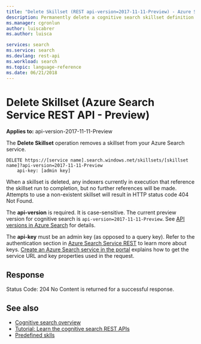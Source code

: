 ```yaml
---
title: "Delete Skillset (REST api-version=2017-11-11-Preview) - Azure Search "
description: Permanently delete a cognitive search skillset definition from an Azure Search service.
ms.manager: cgronlun
author: luiscabrer
ms.author: luisca

services: search
ms.service: search
ms.devlang: rest-api
ms.workload: search
ms.topic: language-reference
ms.date: 06/21/2018
---
```

# Delete Skillset (Azure Search Service REST API - Preview)

**Applies to:** api-version-2017-11-11-Preview

  The **Delete Skillset** operation removes a skillset from your Azure Search service.  

```  
DELETE https://[service name].search.windows.net/skillsets/[skillset name]?api-version=2017-11-11-Preview 
    api-key: [admin key]  
```  

 When a skillset is deleted, any indexers currently in execution that reference the skillset run to completion, but no further references will be made. Attempts to use a non-existent skillset will result in HTTP status code 404 Not Found.  

 The **api-version** is required. It is case-sensitive. The current preview version for cognitive search is `api-version=2017-11-11-Preview`. See [API versions in Azure Search](https://docs.microsoft.com/azure/search/search-api-versions) for details.  

 The **api-key** must be an admin key (as opposed to a query key). Refer to the authentication section in [Azure Search Service REST](index.md) to learn more about keys. [Create an Azure Search service in the portal](https://azure.microsoft.com/documentation/articles/search-create-service-portal/) explains how to get the service URL and key properties used in the request.  

## Response  
 Status Code: 204 No Content is returned for a successful response.  

## See also  

+ [Cognitive search overview](https://docs.microsoft.com/azure/search/cognitive-search-concept-intro)
+ [Tutorial: Learn the cognitive search REST APIs](https://docs.microsoft.com/azure/search/cognitive-search-tutorial-blob)
+ [Predefined sklls](https://docs.microsoft.com/azure/search/cognitive-search-predefined-skills)

